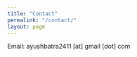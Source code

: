 ```yaml
---
title: "Contact"
permalink: "/contact/"
layout: page
---
```


Email: ayushbatra2411 [at] gmail [dot] com

